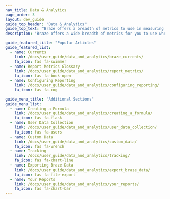 ```yaml
---
nav_title: Data & Analytics
page_order: 3
layout: dev_guide
guide_top_header: "Data & Analytics"
guide_top_text: "Braze offers a breadth of metrics to use in measuring the performance of your campaigns. We also provide multiple reporting and tracking capabilities to ensure you get the numbers you need. <br> <br> You can also leverage Braze data to augment BI & analytics efforts in other best-in-class reporting platforms using <a href='/docs/partners/braze_currents/'>Currents</a>, Braze's data streaming export tool which enables your team to act on large amounts of granular customer data."
description: "Braze offers a wide breadth of metrics for you to use when measuring the success of your campaigns. We also provide multiple reports and tracking capabilities to ensure you get the numbers you need." 

guide_featured_title: "Popular Articles"
guide_featured_list:
  - name: Currents
    link: /docs/user_guide/data_and_analytics/braze_currents/
    fa_icon: fas fa-swimmer
  - name: Report Metrics Glossary
    link: /docs/user_guide/data_and_analytics/report_metrics/
    fa_icon: fas fa-book-open
  - name: Configuring Reporting
    link: /docs/user_guide/data_and_analytics/configuring_reporting/
    fa_icon: fas fa-cog

guide_menu_title: "Additional Sections"
guide_menu_list:
  - name: Creating a Formula
    link: /docs/user_guide/data_and_analytics/creating_a_formula/
    fa_icon: fas fa-flask
  - name: User Data Collection
    link: /docs/user_guide/data_and_analytics/user_data_collection/
    fa_icon: fas fa-users
  - name: Custom Data
    link: /docs/user_guide/data_and_analytics/custom_data/
    fa_icon: fas fa-wrench
  - name: Tracking
    link: /docs/user_guide/data_and_analytics/tracking/
    fa_icon: fas fa-chart-line
  - name: Exporting Braze Data
    link: /docs/user_guide/data_and_analytics/export_braze_data/
    fa_icon: fas fa-file-export
  - name: Your Reports
    link: /docs/user_guide/data_and_analytics/your_reports/
    fa_icon: fas fa-chart-bar
---
```

